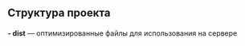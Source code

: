 

## Структура проекта

#### 
 
**- dist** — оптимизированные файлы для использования на сервере

####
     


    
